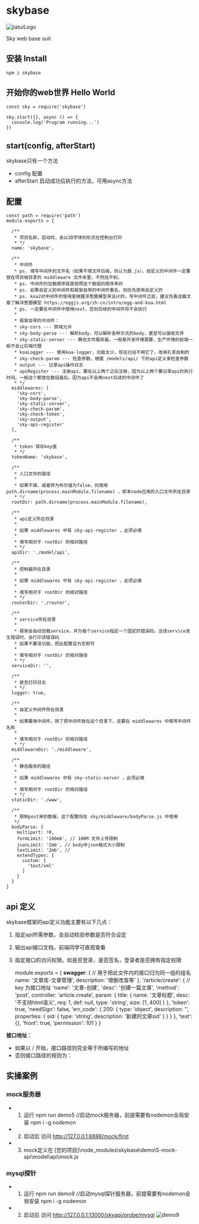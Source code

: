 # skybase
![jiatuiLogo](https://github.com/kongnet/skybase/raw/master/screenShot/logo.png)

Sky web base suit

## 安装 Install


    npm i skybase


## 开始你的web世界 Hello World

    const sky = require('skybase')
    
    sky.start({}, async () => {
      console.log('Program running...')
    })

## start(config, afterStart)

skybase只有一个方法

* config 配置
* afterStart 启动成功后执行的方法，可用async方法

## 配置

    const path = require('path')
    module.exports = {
    
      /**
       * 项目名称，启动时，会以3D字体的形式在控制台打印
       * */
      name: 'skybase',
    
      /**
       * 中间件
       * ps. 填写中间件的文件名（如果不填文件后缀，则认为是.js），自定义的中间件一定要放在项目根目录的 middleware 文件夹里，不然找不到。
       * ps. 中间件的加载顺序就是按照这个数组的顺序来的
       * ps. 如果自定义的中间件和框架自带的中间件重名，则优先使用自定义的
       * ps. koa2对中间件的使用是根据洋葱圈模型来设计的，写中间件之前，建议先看这篇文章了解洋葱圈模型 https://eggjs.org/zh-cn/intro/egg-and-koa.html
       * ps. 一定要在中间件中使用next，否则后续的中间件将不会执行
       *
       * 框架自带的中间件：
       * sky-cors --- 跨域允许
       * sky-body-parse --- 解析body，可以解析各种方式的body，甚至可以接收文件
       * sky-static-server --- 静态文件服务器，一般是开发环境需要，生产环境的前端一般不会让后端代理
       * koaLogger --- 使用koa-logger，功能太少，现在已经不用它了，改用孔哥自制的
       * sky-check-param --- 检查参数，根据 /models/api/ 下的api定义来检查参数
       * output --- 记录api操作日志
       * apiRegister --- 注册api，要在以上两个之后注册，因为以上两个要记录api的执行时间。一般这个都放在数组最后，因为api不会再next后续的中间件了
       * */
      middlewares: [
        'sky-cors',
        'sky-body-parse',
        'sky-static-server',
        'sky-check-param',
        'sky-check-token',
        'sky-output',
        'sky-api-register'
      ],
    
      /**
       * token 保存key值
       * */
      tokenName: 'skybase',
    
      /**
       * 入口文件的路径
       *
       * 如果不填，或者转为布尔值为false，则使用 path.dirname(process.mainModule.filename) ，即本node应用的入口文件所在目录
       * */
      rootDir: path.dirname(process.mainModule.filename),
    
      /**
       * api定义所在目录
       *
       * 如果 middlewares 中有 sky-api-register ，此项必填
       *
       * 填写相对于 rootDir 的相对路径
       * */
      apiDir: './model/api',
    
      /**
       * 控制器所在目录
       *
       * 如果 middlewares 中有 sky-api-register ，此项必填
       *
       * 填写相对于 rootDir 的相对路径
       * */
      routerDir: './router',
    
      /**
       * service所在目录
       *
       * 框架会自动加载service，并为每个service指定一个固定的错误码，当该service发生错误时，会打印该错误码
       * 如果不要该功能，把此配置设为空即可
       *
       * 填写相对于 rootDir 的相对路径
       * */
      serviceDir: '',
    
      /**
       * 是否打印日志
       * */
      logger: true,
    
      /**
       * 自定义中间件所在目录
       *
       * 如果要用中间件，除了把中间件放在这个目录下，还要在 middlewares 中填写中间件名称
       *
       * 填写相对于 rootDir 的相对路径
       * */
      middlewareDir: './middleware',
    
      /**
       * 静态服务的路径
       *
       * 如果 middlewares 中有 sky-static-server ，此项必填
       *
       * 填写相对于 rootDir 的相对路径
       * */
      staticDir: './www',
    
      /**
       * 限制post来的数据，这个配置将在 sky/middleware/bodyParse.js 中使用
       */
      bodyParse: {
        multipart: !0,
        formLimit: '100mb', // 100M 文件上传限制
        jsonLimit: '2mb', // body中json格式大小限制
        textLimit: '2mb', //
        extendTypes: {
          custom: [
            'text/xml'
          ]
        }
      }
    }

## api 定义

skybase框架的api定义功能主要有以下几点：

1. 指定api所需参数，会自动校验参数是否符合设定
2. 输出api接口文档，前端同学可直观查看
3. 指定接口的访问权限。如是否登录，是否签名，登录者是否拥有指定权限


    module.exports = {
      __swagger__: { // 用于把此文件内的接口归为同一组的组名
        name: '文章库-文章管理',
        description: '增删改查等'
      },
      '/article/create': { // key 为接口地址
        'name': '文章-创建',
        'desc': '创建一篇文章',
        'method': 'post',
        controller: 'article.create',
        param: {
          title: {
            name: '文章标题',
            desc: '不支持html语义',
            req: 1,
            def: null,
            type: 'string',
            size: [1, 400]
          }
        },
        'token': true,
        'needSign': false,
        'err_code': {
          200: {
            type: 'object',
            description: '',
            properties: {
              sid: {
                type: 'string',
                description: '新建的文章sid'
              }
            }
          }
        },
        'test': {},
        'front': true,
        'permission': 101
      }
    }


**接口地址**： 

* 如果以 / 开始，接口路径则完全等于所编写的地址
* 否则接口路径的规则为：

## 实操案例
### mock服务器
* 1. 运行 npm run demo5 //启动mock服务器，前提需要有nodemon全局安装 npm i -g nodemon
* 2. 启动后 访问 http://127.0.0.1:8888/mock/first
* 3. mock定义在 [您的项目]\node_modules\skybase\demo\5-mock-api\model\api\mock.js

### mysql探针
* 1. 运行 npm run demo9 //启动mysql探针服务器，前提需要有nodemon全局安装 npm i -g nodemon
* 2. 启动后 访问 http://127.0.0.1:13000/skyapi/probe/mysql
![demo9](https://github.com/kongnet/skybase/raw/master/screenShot/demo9.png)